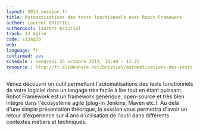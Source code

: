 ```yaml
---
layout: 2013_session_fr
title: Automatisations des tests fonctionnels avec Robot Framework
author: Laurent BRISTIEL
authorpost: laurent-bristiel
track: 13_agile
code: s13ag2b
web: 
language: fr
confirmed: yes
schedule : vendredi 25 octobre 2013, 10:40 - 11:25
resource : http://fr.slideshare.net/bristiel/automatisations-des-tests-fonctionnels-avec-robot-framework
---
```


Venez découvrir un outil permettant l'automatisations des tests fonctionnels de votre logiciel dans un langage très facile à lire tout en étant puissant. Robot Framework est un framework générique, open-source et très bien intégré dans l'écosystème agile (plug-in Jenkins, Maven etc.). Au delà d'une simple présentation théorique, la session vous permettra d'avoir un retour d'expérience sur 4 ans d'utilisation de l'outil dans différents contextes métiers et techniques.
